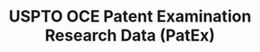 ---
bigquery: https://console.cloud.google.com/bigquery?p=patents-public-data&d=uspto_oce_pair&page=dataset
citation: 'Graham, S. Marco, A., and Miller, A. (2015). “The USPTO Patent Examination
  Research Dataset: A Window on the Process of Patent Examination.”'
contributors: Graham, S. Marco, A., Miller, A.
cost: None
description: The latest version of PatEx (referred to below as the 2020 release) contains
  detailed information on nearly 11.9 million publicly-viewable provisional and non-provisional
  patent applications to the USPTO and over 4.6 million Patent Cooperation Treaty
  (PCT) applications. It is based on data that OCE downloaded from the Patent Examination
  Data System (PEDS) in April, 2021. The PEDS data are sourced from Public PAIR. The
  first time that OCE used PEDS as the basis of PatEx was for the 2019 release. We
  took the PEDS data and organized it into the familiar PatEx data files, which are
  based on the organization of the Public PAIR portal. The data files include information
  on each application’s characteristics, prosecution history, continuation history,
  claims of foreign priority, patent term adjustment history, publication history,
  and correspondence address information.
documentation: 'For the 2019 and later releases, new technical documentation is available
  https://www.uspto.gov/sites/default/files/documents/PatEx-2019-Technical-Doc.pdf


  A document describing the 2014-2017 data sets is available and can be cited as:
  Graham, Stuart J.H. and Marco, Alan C. and Miller, Richard, The USPTO Patent Examination
  Research Dataset: A Window on the Process of Patent Examination (November 30, 2015).
  Available at SSRN: https://ssrn.com/abstract=2702637.'
last_edit: Mon, 04 Apr 2022 19:06:22 GMT
location: https://www.uspto.gov/ip-policy/economic-research/research-datasets/patent-examination-research-dataset-public-pair
maintained_by: EconomicsData@uspto.gov
related_publications: https://ssrn.com/abstract=29956744, https://ssrn.com/abstract=2702637
schema_fields: '[''correspondence_region_name'', ''recorded_date'', ''examiner_id'',
  ''examiner_name_first'', ''disposal_type'', ''uspc_class'', ''abandon_date'', ''appl_status_date'',
  ''aia_first_to_file'', ''correspondence_street_line_1'', ''inventor_address_type'',
  ''patent_issue_date'', ''patent_number'', ''foreign_parent_id'', ''file_location_date'',
  ''file_location'', ''correspondence_name_line_1'', ''sequence_number'', ''examiner_art_unit'',
  ''child_application_number'', ''continuation_type'', ''parent_application_number'',
  ''correspondence_street_line_2'', ''inventor_country_code'', ''application_type'',
  ''correspondence_name_line_2'', ''correspondence_country_code'', ''inventor_name_middle'',
  ''examiner_name_last'', ''correspondence_country_name'', ''parent_country_code'',
  ''inventor_region_code'', ''inventor_rank'', ''inventor_name_first'', ''examiner_name_middle'',
  ''wipo_pub_date'', ''invention_title'', ''correspondence_city'', ''event_code'',
  ''uspc_subclass'', ''event_description'', ''appl_status_code'', ''status_description'',
  ''parent_filing_date'', ''confirm_number'', ''customer_number'', ''correspondence_postal_code'',
  ''invention_subject_matter'', ''application_number_pair'', ''filing_date'', ''earliest_pgpub_number'',
  ''child_filing_date'', ''earliest_pgpub_date'', ''inventor_country_name'', ''parent_country'',
  ''wipo_pub_number'', ''status_code'', ''inventor_name_last'', ''atty_docket_number'',
  ''application_number'', ''small_entity_indicator'', ''correspondence_region_code'',
  ''foreign_parent_date'']'
shortname: patex
tags:
- patents
- legal
- history
terms_of_use: 'USPTO’s online databases are not designed or intended to be a source
  for bulk downloads of USPTO data when accessed through the website’s interfaces.
  Individuals, companies, IP addresses, or blocks of IP addresses who, in effect,
  deny or decrease service by generating unusually high numbers of database accesses
  (searches, pages, or hits), whether generated manually or in an automated fashion,
  may be denied access to USPTO servers without notice.


  Bulk data products may be separately obtained from the USPTO, either for free or
  at the cost of dissemination. For details, see information on Electronic Bulk Data
  Products: https://www.uspto.gov/learning-and-resources/electronic-bulk-data-products'
title: USPTO OCE Patent Examination Research Data (PatEx)
uuid: 4342caa7-23af-420c-b2f6-6088f133df6a
---